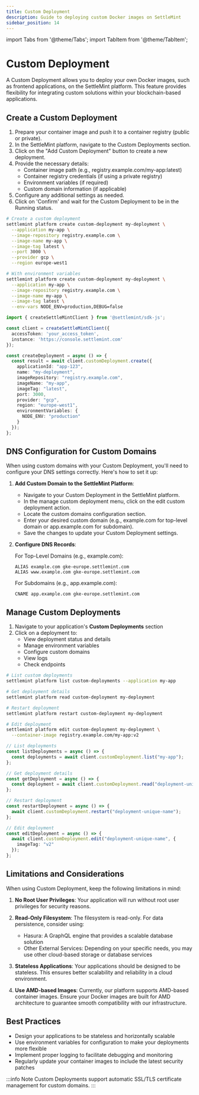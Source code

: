 ```yaml
---
title: Custom Deployment
description: Guide to deploying custom Docker images on SettleMint
sidebar_position: 14
---
```


import Tabs from '@theme/Tabs';
import TabItem from '@theme/TabItem';

# Custom Deployment

A Custom Deployment allows you to deploy your own Docker images, such as frontend applications, on the SettleMint platform. This feature provides flexibility for integrating custom solutions within your blockchain-based applications.

## Create a Custom Deployment

<Tabs>
<TabItem value="platform-ui" label="Platform UI">

1. Prepare your container image and push it to a container registry (public or private).
2. In the SettleMint platform, navigate to the Custom Deployments section.
3. Click on the "Add Custom Deployment" button to create a new deployment.
4. Provide the necessary details:
   - Container image path (e.g., registry.example.com/my-app:latest)
   - Container registry credentials (if using a private registry)
   - Environment variables (if required)
   - Custom domain information (if applicable)
5. Configure any additional settings as needed.
6. Click on 'Confirm' and wait for the Custom Deployment to be in the Running status.

</TabItem>
<TabItem value="sdk-cli" label="SDK CLI">

```bash
# Create a custom deployment
settlemint platform create custom-deployment my-deployment \
  --application my-app \
  --image-repository registry.example.com \
  --image-name my-app \
  --image-tag latest \
  --port 3000 \
  --provider gcp \
  --region europe-west1

# With environment variables
settlemint platform create custom-deployment my-deployment \
  --application my-app \
  --image-repository registry.example.com \
  --image-name my-app \
  --image-tag latest \
  --env-vars NODE_ENV=production,DEBUG=false
```

</TabItem>
<TabItem value="sdk-js" label="SDK JS">

```typescript
import { createSettleMintClient } from '@settlemint/sdk-js';

const client = createSettleMintClient({
  accessToken: 'your_access_token',
  instance: 'https://console.settlemint.com'
});

const createDeployment = async () => {
  const result = await client.customDeployment.create({
    applicationId: "app-123",
    name: "my-deployment",
    imageRepository: "registry.example.com",
    imageName: "my-app",
    imageTag: "latest",
    port: 3000,
    provider: "gcp",
    region: "europe-west1",
    environmentVariables: {
      NODE_ENV: "production"
    }
  });
};
```

</TabItem>
</Tabs>

## DNS Configuration for Custom Domains

When using custom domains with your Custom Deployment, you'll need to configure your DNS settings correctly. Here's how to set it up:

1. **Add Custom Domain to the SettleMint Platform**:
   - Navigate to your Custom Deployment in the SettleMint platform.
   - In the manage custom deployment menu, click on the edit custom deployment action.
   - Locate the custom domains configuration section.
   - Enter your desired custom domain (e.g., example.com for top-level domain or app.example.com for subdomain).
   - Save the changes to update your Custom Deployment settings.

2. **Configure DNS Records**:

   For Top-Level Domains (e.g., example.com):
   ```
   ALIAS example.com gke-europe.settlemint.com
   ALIAS www.example.com gke-europe.settlemint.com
   ```

   For Subdomains (e.g., app.example.com):
   ```
   CNAME app.example.com gke-europe.settlemint.com
   ```

## Manage Custom Deployments

<Tabs>
<TabItem value="platform-ui" label="Platform UI">

1. Navigate to your application's **Custom Deployments** section
2. Click on a deployment to:
   - View deployment status and details
   - Manage environment variables
   - Configure custom domains
   - View logs
   - Check endpoints

</TabItem>
<TabItem value="sdk-cli" label="SDK CLI">

```bash
# List custom deployments
settlemint platform list custom-deployments --application my-app

# Get deployment details
settlemint platform read custom-deployment my-deployment

# Restart deployment
settlemint platform restart custom-deployment my-deployment

# Edit deployment
settlemint platform edit custom-deployment my-deployment \
  --container-image registry.example.com/my-app:v2
```

</TabItem>
<TabItem value="sdk-js" label="SDK JS">

```typescript
// List deployments
const listDeployments = async () => {
  const deployments = await client.customDeployment.list("my-app");
};

// Get deployment details
const getDeployment = async () => {
  const deployment = await client.customDeployment.read("deployment-unique-name");
};

// Restart deployment
const restartDeployment = async () => {
  await client.customDeployment.restart("deployment-unique-name");
};

// Edit deployment
const editDeployment = async () => {
  await client.customDeployment.edit("deployment-unique-name", {
    imageTag: "v2"
  });
};
```

</TabItem>
</Tabs>

## Limitations and Considerations

When using Custom Deployment, keep the following limitations in mind:

1. **No Root User Privileges**: Your application will run without root user privileges for security reasons.

2. **Read-Only Filesystem**: The filesystem is read-only. For data persistence, consider using:
   - Hasura: A GraphQL engine that provides a scalable database solution
   - Other External Services: Depending on your specific needs, you may use other cloud-based storage or database services

3. **Stateless Applications**: Your applications should be designed to be stateless. This ensures better scalability and reliability in a cloud environment.

4. **Use AMD-based Images**: Currently, our platform supports AMD-based container images. Ensure your Docker images are built for AMD architecture to guarantee smooth compatibility with our infrastructure.

## Best Practices

- Design your applications to be stateless and horizontally scalable
- Use environment variables for configuration to make your deployments more flexible
- Implement proper logging to facilitate debugging and monitoring
- Regularly update your container images to include the latest security patches

:::info Note
Custom Deployments support automatic SSL/TLS certificate management for custom domains.
:::
